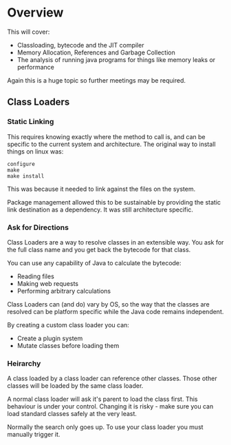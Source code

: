 Overview
========

This will cover:
 * Classloading, bytecode and the JIT compiler
 * Memory Allocation, References and Garbage Collection
 * The analysis of running java programs for things like memory leaks or performance

Again this is a huge topic so further meetings may be required.

Class Loaders
-------------

### Static Linking

This requires knowing exactly where the method to call is, and can be specific to the current system and architecture.
The original way to install things on linux was:

```
configure
make
make install
```

This was because it needed to link against the files on the system.

Package management allowed this to be sustainable by providing the static link destination as a dependency.
It was still architecture specific.

### Ask for Directions

Class Loaders are a way to resolve classes in an extensible way.
You ask for the full class name and you get back the bytecode for that class.

You can use any capability of Java to calculate the bytecode:
 * Reading files
 * Making web requests
 * Performing arbitrary calculations

Class Loaders can (and do) vary by OS, so the way that the classes are resolved can be platform specific while the Java code remains independent.

By creating a custom class loader you can:
 * Create a plugin system
 * Mutate classes before loading them

### Heirarchy

A class loaded by a class loader can reference other classes. Those other classes will be loaded by the same class loader.

A normal class loader will ask it's parent to load the class first.
This behaviour is under your control. Changing it is risky - make sure you can load standard classes safely at the very least.

Normally the search only goes up. To use your class loader you must manually trigger it.
